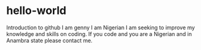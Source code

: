 # hello-world
Introduction to github
I am genny
I am Nigerian
I am seeking to improve my knowledge and skills on coding.
If you code and you are a Nigerian and in Anambra state please contact me.
